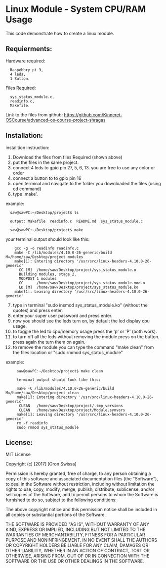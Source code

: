 # Linux Module - System CPU/RAM Usage

This code demonstrate how to create a linux module.

## Requierments:

Hardware required:
~~~
  Raspebbry pi 3,
  4 leds,
  1 Button.
~~~
Files Required:
~~~
  sys_status_module.c,
  readinfo.c,
  Makefile.
~~~
Link to the files from github: https://github.com/Kinneret-OSCourse/advanced-os-course-project-shragas

## Installation:

installtion instruction:
  1. Download the files from files Required (shown above)
  2. put the files in the same project.
  3. connect 4 leds to gpio pin 27, 5, 6, 13. you are free to use any color or order
  4. connect a button to to gpio pin 16  
  5. open terminal and navigate to the folder you downloaded the files (using cd command)
  6. type 'make'.

  example:
  ~~~
    saw@sawPC:~/Desktop/project$ ls

    output: Makefile  readinfo.c  README.md  sys_status_module.c

    saw@sawPC:~/Desktop/project$ make
~~~
  your terminal output should look like this:
~~~
    gcc -g -o readinfo readinfo.c
    make -C /lib/modules/4.10.0-26-generic/build M=/home/saw/Desktop/project modules
    make[1]: Entering directory '/usr/src/linux-headers-4.10.0-26-generic'
      CC [M]  /home/saw/Desktop/project/sys_status_module.o
      Building modules, stage 2.
      MODPOST 1 modules
      CC      /home/saw/Desktop/project/sys_status_module.mod.o
      LD [M]  /home/saw/Desktop/project/sys_status_module.ko
    make[1]: Leaving directory '/usr/src/linux-headers-4.10.0-26-generic'
~~~
  7. type in terminal "sudo insmod sys_status_module.ko" (without the quotes) and press enter.
  8. enter your super user password and press enter.
  9. now you should see the leds turn on, by default the led display cpu usage.
  10. to toggle the led to cpu/memory usage press the 'p' or 'P' (both work).
  11. to turn off all the leds without removing the module press on the button. press again the turn them on again.
  12. to remove the module you can type the command "make clean" from the files location or "sudo rmmod sys_status_module"

example:
~~~
     saw@sawPC:~/Desktop/project$ make clean

     terminal output should look like this:

     make -C /lib/modules/4.10.0-26-generic/build M=/home/saw/Desktop/project clean
     make[1]: Entering directory '/usr/src/linux-headers-4.10.0-26-generic'
      CLEAN   /home/saw/Desktop/project/.tmp_versions
      CLEAN   /home/saw/Desktop/project/Module.symvers
     make[1]: Leaving directory '/usr/src/linux-headers-4.10.0-26-generic'
     rm -f readinfo
     sudo rmmod sys_status_module
~~~

## License:

MIT License

Copyright (c) [2017] [Oron Swissa]

Permission is hereby granted, free of charge, to any person obtaining a copy
of this software and associated documentation files (the "Software"), to deal
in the Software without restriction, including without limitation the rights
to use, copy, modify, merge, publish, distribute, sublicense, and/or sell
copies of the Software, and to permit persons to whom the Software is
furnished to do so, subject to the following conditions:

The above copyright notice and this permission notice shall be included in all
copies or substantial portions of the Software.

THE SOFTWARE IS PROVIDED "AS IS", WITHOUT WARRANTY OF ANY KIND, EXPRESS OR
IMPLIED, INCLUDING BUT NOT LIMITED TO THE WARRANTIES OF MERCHANTABILITY,
FITNESS FOR A PARTICULAR PURPOSE AND NONINFRINGEMENT. IN NO EVENT SHALL THE
AUTHORS OR COPYRIGHT HOLDERS BE LIABLE FOR ANY CLAIM, DAMAGES OR OTHER
LIABILITY, WHETHER IN AN ACTION OF CONTRACT, TORT OR OTHERWISE, ARISING FROM,
OUT OF OR IN CONNECTION WITH THE SOFTWARE OR THE USE OR OTHER DEALINGS IN THE
SOFTWARE.
